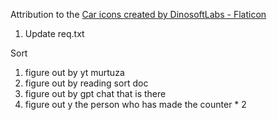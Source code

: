 Attribution to the 
<a href="https://www.flaticon.com/free-icons/car" title="car icons">Car icons created by DinosoftLabs - Flaticon</a>


<!-- Todo -->

1. Update req.txt

Sort

1. figure out by yt murtuza
2. figure out by reading sort doc
3. figure out by gpt chat that is there
4. figure out y the person who has made the counter * 2